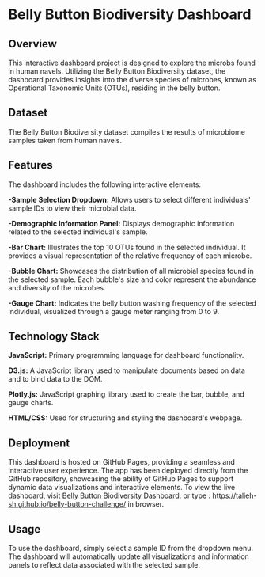 # Belly Button Biodiversity Dashboard

## Overview
This interactive dashboard project is designed to explore the microbs found in human navels. Utilizing the Belly Button Biodiversity dataset, the dashboard provides insights into the diverse species of microbes, known as Operational Taxonomic Units (OTUs), residing in the belly button.

## Dataset
The Belly Button Biodiversity dataset compiles the results of microbiome samples taken from human navels.

## Features
The dashboard includes the following interactive elements:

**-Sample Selection Dropdown:** Allows users to select different individuals' sample IDs to view their microbial data.

**-Demographic Information Panel:** Displays demographic information related to the selected individual's sample.

**-Bar Chart:** Illustrates the top 10 OTUs found in the selected individual. It provides a visual representation of the relative frequency of each microbe.

**-Bubble Chart:** Showcases the distribution of all microbial species found in the selected sample. Each bubble's size and color represent the abundance and diversity of the microbes.

**-Gauge Chart:** Indicates the belly button washing frequency of the selected individual, visualized through a gauge meter ranging from 0 to 9.

## Technology Stack
**JavaScript:** Primary programming language for dashboard functionality.

**D3.js:** A JavaScript library used to manipulate documents based on data and to bind data to the DOM.

**Plotly.js:** JavaScript graphing library used to create the bar, bubble, and gauge charts.

**HTML/CSS:** Used for structuring and styling the dashboard's webpage.

## Deployment
This dashboard is hosted on GitHub Pages, providing a seamless and interactive user experience. The app has been deployed directly from the GitHub repository, showcasing the ability of GitHub Pages to support dynamic data visualizations and interactive elements. To view the live dashboard, visit [Belly Button Biodiversity Dashboard](https://talieh-sh.github.io/belly-button-challenge/). or type : https://talieh-sh.github.io/belly-button-challenge/ in browser.

## Usage
To use the dashboard, simply select a sample ID from the dropdown menu. The dashboard will automatically update all visualizations and information panels to reflect data associated with the selected sample.



